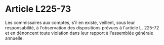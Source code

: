 # Article L225-73

Les commissaires aux comptes, s'il en existe, veillent, sous leur responsabilité, à l'observation des dispositions prévues à l'article L. 225-72 et en dénoncent toute violation dans leur rapport à l'assemblée générale annuelle.
